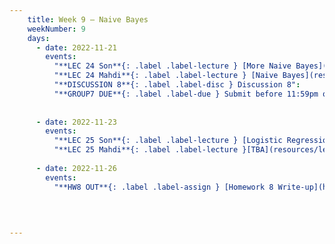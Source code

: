 ```yaml
---
    title: Week 9 – Naive Bayes
    weekNumber: 9
    days:
      - date: 2022-11-21
        events:
          "**LEC 24 Son**{: .label .label-lecture } [More Naive Bayes](resources/lecture/lec24_son.pdf), [Code](resources/lecture/lec24_son_demo.zip)": 
          "**LEC 24 Mahdi**{: .label .label-lecture } [Naive Bayes](resources/lecture/lec24_mahdi.pdf), [Annotated](resources/lecture/lec24_mahdi_annotated.pdf), [Code](https://datahub.ucsd.edu/user/msoleymani/notebooks/public/msoleymani/let24/lec24.ipynb)": 
          "**DISCUSSION 8**{: .label .label-disc } Discussion 8":
          "**GROUP7 DUE**{: .label .label-due } Submit before 11:59pm on Gradescope" : 
           
          
      - date: 2022-11-23
        events:
          "**LEC 25 Son**{: .label .label-lecture } [Logistic Regression and MLE](resources/lecture/lec25_son.pdf)":
          "**LEC 25 Mahdi**{: .label .label-lecture }[TBA](resources/lecture/lec25_mahdi.pdf)":
    
      - date: 2022-11-26
        events:
          "**HW8 OUT**{: .label .label-assign } [Homework 8 Write-up](http://datahub.ucsd.edu/user-redirect/git-sync?repo=https://github.com/dsc-courses/dsc40a-2022-fa&subPath=homeworks/hw08/hw08.ipynb)":
      

          
            
---
```

